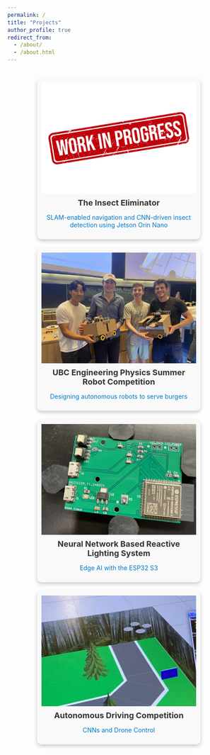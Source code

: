 ```yaml
---
permalink: /
title: "Projects"
author_profile: true
redirect_from: 
  - /about/
  - /about.html
---
```


<div class="masonry">
  <div class="project">
    <div class="image-container">
      <img src="/images/WIP.jpg" alt="Project 1" class="static-image">
      <img src="/images/WIP.jpg" alt="Project 1 GIF" class="hover-image">
    </div>
    <h3> The Insect Eliminator</h3>
    <p> <a href="/projects/project1/">SLAM-enabled navigation and CNN-driven insect detection using Jetson Orin Nano</a></p>
  </div>
  <div class="project">
    <div class="image-container">
      <img src="/images/buger.jpg" alt="Project 2" class="static-image">
      <img src="/images/burgergif.gif" alt="Project 2 GIF" class="hover-image">
    </div>
    <h3>UBC Engineering Physics Summer Robot Competition </h3>
    <p> <a href="/projects/project2/">Designing autonomous robots to serve burgers</a></p>
  </div>
  <div class="project">
    <div class="image-container">
      <img src="/images/nn4.JPG" alt="Project 3" class="static-image">
      <img src="/images/realgif.gif" alt="Project 3 GIF" class="hover-image">
    </div>
    <h3>Neural Network Based Reactive Lighting System</h3>
    <p> <a href="/projects/project3/"> Edge AI with the ESP32 S3 </a></p>
  </div>
  <div class="project">
    <div class="image-container">
      <img src="/images/dronepic.jpg" alt="Project 4" class="static-image">
      <img src="/images/WIP.jpg" alt="Project 4 GIF" class="hover-image">
    </div>
    <h3>Autonomous Driving Competition</h3>
    <p> <a href="/projects/project4/">CNNs and Drone Control</a></p>
  </div>
</div>

<style>
/* Masonry Layout */
.masonry {
  display: flex;
  flex-wrap: wrap;
  gap: 20px;
  justify-content: center;
  padding: 20px;
}

/* Individual Project */
.project {
  position: relative;
  width: 350px; /* Adjust for square layout */
  border-radius: 10px;
  overflow: hidden;
  text-align: center;
  background-color: #f9f9f9;
  padding: 10px;
  box-shadow: 0 4px 8px rgba(0, 0, 0, 0.2);
}

/* Image Container */
.image-container {
  position: relative;
  width: 100%;
  height: 250px; /* Enforce square layout */
  overflow: hidden;
}

.image-container img {
  width: 100%;
  height: 100%;
  object-fit: cover;
  transition: opacity 0.3s ease, transform 0.3s ease;
}

/* Show Static Image by Default */
.static-image {
  position: absolute;
  top: 0;
  left: 0;
  z-index: 1;
  opacity: 1;
}

/* Hide Hover Image by Default */
.hover-image {
  position: absolute;
  top: 0;
  left: 0;
  z-index: 2;
  opacity: 0;
}

/* Show Hover Image on Hover */
.image-container:hover .static-image {
  opacity: 0;
}

.image-container:hover .hover-image {
  opacity: 1;
}

/* Add Zoom Effect on Hover */
.image-container:hover img {
  transform: scale(1.05);
}

/* Title and Description */
.project h3 {
  margin: 10px 0;
  font-size: 18px;
  color: #333;
}

.project p {
  font-size: 14px;
  color: #666;
}

/* Link Styling */
.project a {
  color: #007acc;
  text-decoration: none;
}

.project a:hover {
  text-decoration: underline;
}
</style>
